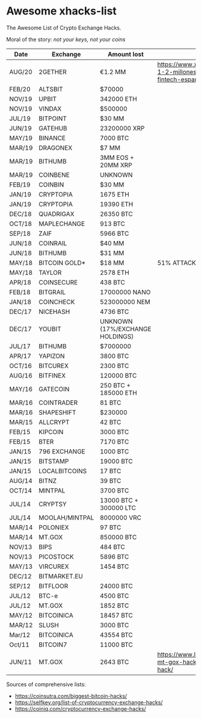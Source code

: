 # Awesome xhacks-list
The Awesome List of Crypto Exchange Hacks.

Moral of the story: *not your keys, not your coins*

| Date | Exchange | Amount lost | Source |
| --- | --- | --- | --- |
| AUG/20 | 2GETHER | €1.2 MM | https://www.xataka.com/criptomonedas/roban-1-2-millones-euros-bitcoins-plataforma-fintech-espanola-2gether
| FEB/20 | ALTSBIT | $70000
| NOV/19 | UPBIT | 342000 ETH
| NOV/19 | VINDAX | $500000
| JUL/19 | BITPOINT | $30 MM
| JUN/19 | GATEHUB | 23200000 XRP
| MAY/19 | BINANCE | 7000 BTC
| MAR/19 | DRAGONEX | $7 MM
| MAR/19 | BITHUMB | 3MM EOS + 20MM XRP |
| MAR/19 | COINBENE | UNKNOWN
| FEB/19 | COINBIN | $30 MM
| JAN/19 | CRYPTOPIA | 1675 ETH
| JAN/19 | CRYPTOPIA | 19390 ETH
| DEC/18 | QUADRIGAX | 26350 BTC
| OCT/18 | MAPLECHANGE | 913 BTC
| SEP/18 | ZAIF | 5966 BTC
| JUN/18 | COINRAIL | $40 MM
| JUN/18 | BITHUMB | $31 MM | 
| MAY/18 | BITCOIN GOLD* | $18 MM | 51% ATTACK ON BTG
| MAY/18 | TAYLOR | 2578 ETH
| APR/18 | COINSECURE | 438 BTC
| FEB/18 | BITGRAIL | 17000000 NANO
| JAN/18 | COINCHECK | 523000000 NEM
| DEC/17 | NICEHASH | 4736 BTC
| DEC/17 | YOUBIT | UNKNOWN (17%/EXCHANGE HOLDINGS)
| JUL/17 | BITHUMB | $7000000 |
| APR/17 | YAPIZON | 3800 BTC
| OCT/16 | BITCUREX | 2300 BTC
| AUG/16 | BITFINEX | 120000 BTC
| MAY/16 | GATECOIN | 250 BTC + 185000 ETH
| MAR/16 | COINTRADER | 81 BTC
| MAR/16 | SHAPESHIFT | $230000
| MAR/15 | ALLCRYPT | 42 BTC
| FEB/15 | KIPCOIN | 3000 BTC
| FEB/15 | BTER | 7170 BTC
| JAN/15 | 796 EXCHANGE | 1000 BTC
| JAN/15 | BITSTAMP | 19000 BTC
| JAN/15 | LOCALBITCOINS | 17 BTC
| AUG/14 | BITNZ | 39 BTC
| OCT/14 | MINTPAL | 3700 BTC
| JUL/14 | CRYPTSY | 13000 BTC + 300000 LTC
| JUL/14 | MOOLAH/MINTPAL | 8000000 VRC
| MAR/14 | POLONIEX | 97 BTC
| MAR/14 | MT.GOX | 850000 BTC
| NOV/13 | BIPS | 484 BTC
| NOV/13 | PICOSTOCK | 5896 BTC
| MAY/13 | VIRCUREX | 1454 BTC
| DEC/12 | BITMARKET.EU |
| SEP/12 | BITFLOOR | 24000 BTC
| JUL/12 | BTC-e | 4500 BTC
| JUL/12 | MT.GOX | 1852 BTC
| MAY/12 | BITCOINICA | 18457 BTC
| MAR/12 | SLUSH | 3000 BTC | |
| Mar/12 | BITCOINICA | 43554 BTC | |
| Oct/11 | BITCOIN7 | 11000 BTC | |
| JUN/11 | MT.GOX | 2643 BTC | https://www.ledger.com/hack-flasback-the-mt-gox-hack-the-most-iconic-exchange-hack/ |


Sources of comprehensive lists:
* https://coinsutra.com/biggest-bitcoin-hacks/
* https://selfkey.org/list-of-cryptocurrency-exchange-hacks/
* https://coiniq.com/cryptocurrency-exchange-hacks/
